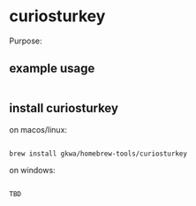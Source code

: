 # curiosturkey

Purpose:


## example usage

```bash


```

## install curiosturkey


on macos/linux:
```bash

brew install gkwa/homebrew-tools/curiosturkey

```


on windows:

```powershell

TBD

```
